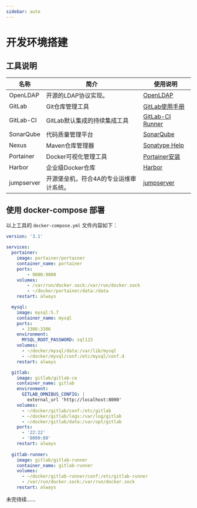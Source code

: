 ```yaml
---
sidebar: auto
---
```

# 开发环境搭建

## 工具说明

|名称|简介|使用说明|
|---|---|---|
|OpenLDAP|开源的LDAP协议实现。|[OpenLDAP](https://github.com/osixia/docker-openldap)|
|GitLab|Git仓库管理工具|[GitLab使用手册](https://blog.yupaits.com/in-action/gitlab-manual.html)|
|GitLab-CI|GitLab默认集成的持续集成工具|[GitLab-CI Runner](https://docs.gitlab.com/runner/)|
|SonarQube|代码质量管理平台|[SonarQube](https://docs.sonarqube.org/latest/)|
|Nexus|Maven仓库管理器|[Sonatype Help](https://help.sonatype.com/docs)|
|Portainer|Docker可视化管理工具|[Portainer安装](https://www.portainer.io/installation/)|
|Harbor|企业级Docker仓库|[Harbor](https://github.com/goharbor/harbor/blob/master/docs/user_guide.md)|
|jumpserver|开源堡垒机，符合4A的专业运维审计系统。|[jumpserver](https://docs.jumpserver.org/zh/docs/dockerinstall.html#)|

## 使用 docker-compose 部署

以上工具的 `docker-compose.yml` 文件内容如下：

```yaml
version: '3.1'

services:
  portainer: 
    image: portainer/portainer
    container_name: portainer
    ports:
        - 9000:9000
    volumes:
        - /var/run/docker.sock:/var/run/docker.sock
        - ~/docker/portainer/data:/data
    restart: always

  mysql:
    image: mysql:5.7
    container_name: mysql
    ports:
      - 3306:3306
    environment:
      MYSQL_ROOT_PASSWORD: sql123
    volumes:
      - ~/docker/mysql/data:/var/lib/mysql
      - ~/docker/mysql/conf:/etc/mysql/conf.d
    restart: always

  gitlab:
    image: gitlab/gitlab-ce
    container_name: gitlab
    environment:
      GITLAB_OMNIBUS_CONFIG: |
        external_url 'http://localhost:8000'
    volumes:
      - ~/docker/gitlab/conf:/etc/gitlab
      - ~/docker/gitlab/logs:/var/log/gitlab
      - ~/docker/gitlab/data:/var/opt/gitlab
    ports:
      - '22:22'
      - '8000:80'
    restart: always
  
  gitlab-runner:
    image: gitlab/gitlab-runner
    container_name: gitlab-runner
    volumes:
      - ~/docker/gitlab-runner/conf:/etc/gitlab-runner
      - /var/run/docker.sock:/var/run/docker.sock
    restart: always
```

未完待续……